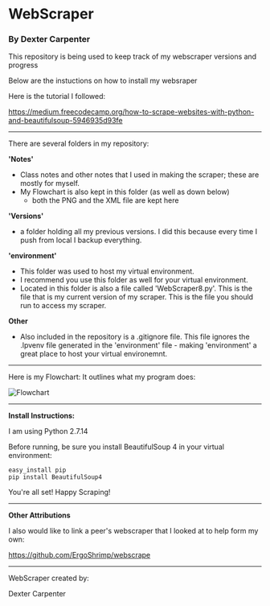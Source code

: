 # WebScraper

### By Dexter Carpenter

This repository is being used to keep track of my webscraper versions and progress

Below are the instuctions on how to install my websraper

Here is the tutorial I followed:

https://medium.freecodecamp.org/how-to-scrape-websites-with-python-and-beautifulsoup-5946935d93fe

________________________________________________________________________________________________________________________________________

There are several folders in my repository:

**'Notes'**

- Class notes and other notes that I used in making the scraper; these are mostly for myself.
- My Flowchart is also kept in this folder (as well as down below)
	- both the PNG and the XML file are kept here

**'Versions'**

- a folder holding all my previous versions. I did this because every time I push from local I backup everything.

**'environment'**

- This folder was used to host my virtual environment.
- I recommend you use this folder as well for your virtual environment.
- Located in this folder is also a file called 'WebScraper8.py'. This is the file that is my current version of my scraper. This is the file you should run to access my scraper.

**Other**
- Also included in the repository is a .gitignore file. This file ignores the .lpvenv file generated in the 'environment' file - making 'environment' a great place to host your virtual environemnt.

________________________________________________________________________________________________________________________________________

Here is my Flowchart: It outlines what my program does:

![Flowchart](https://github.com/OldManLagz/WebScraper/blob/master/Notes/FlowChart.png)

________________________________________________________________________________________________________________________________________

**Install Instructions:**

I am using Python 2.7.14

Before running, be sure you install BeautifulSoup 4 in your virtual environment:

	easy_install pip  
	pip install BeautifulSoup4

You're all set! Happy Scraping!

________________________________________________________________________________________________________________________________________

**Other Attributions**

I also would like to link a peer's webscraper that I looked at to help form my own:

https://github.com/ErgoShrimp/webscrape

________________________________________________________________________________________________________________________________________

WebScraper created by:

Dexter Carpenter
